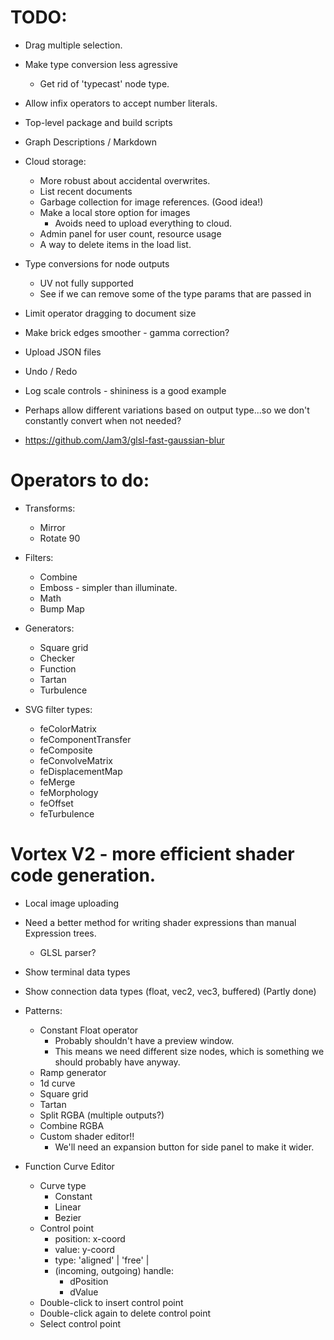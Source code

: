 # TODO:

* Drag multiple selection.
* Make type conversion less agressive
  * Get rid of 'typecast' node type.
* Allow infix operators to accept number literals.
* Top-level package and build scripts
* Graph Descriptions / Markdown
* Cloud storage:
  * More robust about accidental overwrites.
  * List recent documents
  * Garbage collection for image references. (Good idea!)
  * Make a local store option for images
    * Avoids need to upload everything to cloud.
  * Admin panel for user count, resource usage
  * A way to delete items in the load list.
* Type conversions for node outputs
  * UV not fully supported
  * See if we can remove some of the type params that are passed in
* Limit operator dragging to document size
* Make brick edges smoother - gamma correction?
* Upload JSON files
* Undo / Redo
* Log scale controls - shininess is a good example
* Perhaps allow different variations based on output type...so we don't constantly convert
  when not needed?

* https://github.com/Jam3/glsl-fast-gaussian-blur

# Operators to do:
  * Transforms:
    * Mirror
    * Rotate 90
  * Filters:
    * Combine
    * Emboss - simpler than illuminate.
    * Math
    * Bump Map
  * Generators:
    * Square grid
    * Checker
    * Function
    * Tartan
    * Turbulence

  * SVG filter types:
    * feColorMatrix
    * feComponentTransfer
    * feComposite
    * feConvolveMatrix
    * feDisplacementMap
    * feMerge
    * feMorphology
    * feOffset
    * feTurbulence

# Vortex V2 - more efficient shader code generation.

* Local image uploading
* Need a better method for writing shader expressions than manual Expression trees.
  * GLSL parser?
* Show terminal data types
* Show connection data types (float, vec2, vec3, buffered) (Partly done)
* Patterns:
  * Constant Float operator
    * Probably shouldn't have a preview window.
    * This means we need different size nodes, which is something we should probably have anyway.
  * Ramp generator
  * 1d curve
  * Square grid
  * Tartan
  * Split RGBA (multiple outputs?)
  * Combine RGBA
  * Custom shader editor!!
    * We'll need an expansion button for side panel to make it wider.

* Function Curve Editor
  * Curve type
    * Constant
    * Linear
    * Bezier
  * Control point
    * position: x-coord
    * value: y-coord
    * type: 'aligned' | 'free' |
    * (incoming, outgoing) handle:
      * dPosition
      * dValue
  * Double-click to insert control point
  * Double-click again to delete control point
  * Select control point
